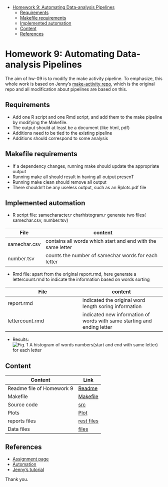 -   [Homework 9: Automating Data-analysis
    Pipelines](#homework-9-automating-data-analysis-pipelines)
    -   [Requirements](#requirements)
    -   [Makefile requirements](#makefile-requirements)
    -   [Implemented automation](#implemented-automation)
    -   [Content](#content)
    -   [References](#references)

Homework 9: Automating Data-analysis Pipelines
==============================================

The aim of hw-09 is to modify the make activity pipeline. To emphasize,
this whole work is based on Jenny’s [make-activity
repo](https://github.com/STAT545-UBC/make-activity), which is the
original repo and all modification about pipelines are based on this.

Requirements
------------

-   Add one R script and one Rmd script, and add them to the make
    pipeline by modifying the Makefile.
-   The output should at least be a document (like html, pdf)
-   Additions need to be tied to the existing pipeline
-   Additions should correspond to some analysis

Makefile requirements
---------------------

-   If a dependency changes, running make should update the appropriate
    output
-   Running make all should result in having all output presenT
-   Running make clean should remove all output
-   There shouldn’t be any useless output, such as an Rplots.pdf file

Implemented automation
----------------------

-   R script file: samecharacter.r charhistogram.r generate two files(
    samechar.csv, number.tsv)

| File         | content                                                     |
|--------------|-------------------------------------------------------------|
| samechar.csv | contains all words which start and end with the same letter |
| number.tsv   | counts the number of samechar words for each letter         |

-   Rmd file: apart from the original report.rmd, here generate a
    lettercount.rmd to indicate the information based on words sorting

<table>
<colgroup>
<col style="width: 47%" />
<col style="width: 52%" />
</colgroup>
<thead>
<tr class="header">
<th>File</th>
<th>content</th>
</tr>
</thead>
<tbody>
<tr class="odd">
<td>report.rmd</td>
<td>indicated the original word length soring information</td>
</tr>
<tr class="even">
<td>lettercount.rmd</td>
<td>indicated new information of words with same starting and ending letter</td>
</tr>
</tbody>
</table>

-   Results:![*Fig. 1* A histogram of words numbers(start and end with
    same letter) for each letter](./plot/numbhistogram.png)

Content
-------

| Content                   | Link                                                                                          |
|---------------------------|-----------------------------------------------------------------------------------------------|
| Readme file of Homework 9 | [Readme](https://github.com/STAT545-UBC-students/hw09-chenchenguo/blob/master/README.md)      |
| Makefile                  | [Makefile](https://github.com/STAT545-UBC-students/hw09-chenchenguo/blob/master/Makefile)     |
| Source code               | [src](https://github.com/STAT545-UBC-students/hw09-chenchenguo/tree/master/src)               |
| Plots                     | [Plot](https://github.com/STAT545-UBC-students/hw09-chenchenguo/tree/master/plot)             |
| reports files             | [rest files](https://github.com/STAT545-UBC-students/hw09-chenchenguo/tree/master/rest_files) |
| Data files                | [files](https://github.com/STAT545-UBC-students/hw09-chenchenguo/tree/master/data)            |

References
----------

-   [Assignment
    page](http://stat545.com/Classroom/assignments/hw09/hw09.html)
-   [Automation](http://stat545.com/Classroom/notes/cm109.nb.html)
-   [Jenny’s
    tutorial](http://stat545.com/automation04_make-activity.html)

Thank you.
